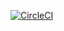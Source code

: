 [![CircleCI](https://circleci.com/gh/terminal-labs/python-environment-manager.svg?style=svg)](https://circleci.com/gh/terminal-labs/python-environment-manager)
